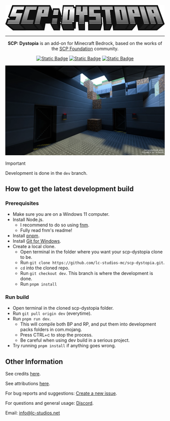 <div align="center">

<img src="./media/logo.webp" alt="Logo" title="SCP: Dystopia" height="80" />

<hr/>

**SCP: Dystopia** is an add-on for Minecraft Bedrock, based on the works of the [SCP Foundation](https://scp-wiki.wikidot.com/) community.

[![Static Badge](https://img.shields.io/badge/Discord-%235865F2?style=for-the-badge&logo=discord&logoColor=%23ffffff)](https://discord.gg/K2mxsJ2trE)
[![Static Badge](https://img.shields.io/badge/CurseForge-%23f16436?style=for-the-badge&logo=curseforge&logoColor=%23ffffff)](https://www.curseforge.com/minecraft-bedrock/addons/scp-dystopia-addon)
[![Static Badge](https://img.shields.io/badge/MCPEDL-%2300a52e?style=for-the-badge)](https://mcpedl.com/scp-dystopia-addon/)

<img src="./media/banner.webp" alt="Logo" title="SCP: Dystopia" />

</div>

> [!IMPORTANT]
> Development is done in the `dev` branch.

## How to get the latest development build

### Prerequisites

- Make sure you are on a Windows 11 computer.
- Install Node.js.
  - I recommend to do so using [fnm](https://github.com/Schniz/fnm).
  - Fully read fnm's readme!
- Install [pnpm](https://pnpm.io/installation).
- Install [Git for Windows](https://git-scm.com/downloads/win).
- Create a local clone.
  - Open terminal in the folder where you want your scp-dystopia clone to be.
  - Run `git clone https://github.com/lc-studios-mc/scp-dystopia.git`.
  - `cd` into the cloned repo.
  - Run `git checkout dev`. This branch is where the development is done.
  - Run `pnpm install`

### Run build

- Open terminal in the cloned scp-dystopia folder.
- Run `git pull origin dev` (everytime).
- Run `pnpm run dev`.
  - This will compile both BP and RP, and put them into development packs folders in com.mojang.
  - Press CTRL+c to stop the process.
  - Be careful when using dev build in a serious project.
- Try running `pnpm install` if anything goes wrong.

## Other Information

See credits [here](./docs/credits.md).

See attributions [here](./docs/attributions.md).

For bug reports and suggestions: [Create a new issue](https://github.com/lc-studios-mc/scp-dystopia/issues).

For questions and general usage: [Discord](https://discord.gg/K2mxsJ2trE).

Email: info@lc-studios.net
